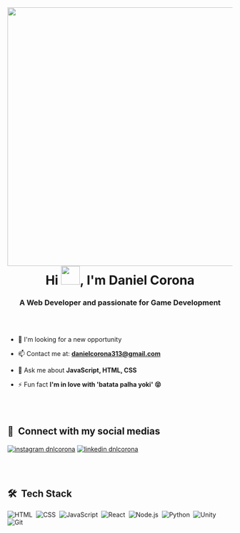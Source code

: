 <img align="right" height="580em" src="https://raw.githubusercontent.com/gist/dnlcorona/3b243f783eb5a880c820bd0638358c08/raw/95a2137349137d1f0d425cc8d4f5e372c949411b/githubcard.svg"/>
<h1 align="center">Hi <img src="https://raw.githubusercontent.com/kaueMarques/kaueMarques/master/hi.gif" width="42px" height="42px">, I'm Daniel Corona</h1>
<h3 align="center">A Web Developer and passionate for Game Development</h3>

<br><br>

- 🔭 I'm looking for a new opportunity

- 📫 Contact me at: **danielcorona313@gmail.com**

<!-- - 👨‍💻 All of my projects are available at [danielcorona.com.br](https://danielcorona.com.br) -->

- 💬 Ask me about **JavaScript, HTML, CSS**

- ⚡ Fun fact **I'm in love with 'batata palha yoki' 😝**

<br><br>

## 📸 &nbsp;Connect with my social medias
<p align="left">
<a href="https://instagram.com/dnlcorona" target="blank"><img align="center" src="https://img.shields.io/badge/-dnlcorona-05122A?style=for-the-badge&logo=instagram" alt="instagram dnlcorona"/></a>
<a href="https://linkedin.com/in/dnlcorona" target="blank"><img align="center" src="https://img.shields.io/badge/-dnlcorona-05122A?style=for-the-badge&logo=linkedin" alt="linkedin dnlcorona"/></a>
</p>

<br><br>

## 🛠 &nbsp;Tech Stack
![HTML](https://img.shields.io/badge/-HTML-05122A?style=flat&logo=HTML5)&nbsp;
![CSS](https://img.shields.io/badge/-CSS-05122A?style=flat&logo=CSS3&logoColor=1572B6)&nbsp;
![JavaScript](https://img.shields.io/badge/-JavaScript-05122A?style=flat&logo=javascript)&nbsp;
![React](https://img.shields.io/badge/-React-05122A?style=flat&logo=react)&nbsp;
![Node.js](https://img.shields.io/badge/-Node.js-05122A?style=flat&logo=node.js)&nbsp;
![Python](https://img.shields.io/badge/-Python-05122A?style=flat&logo=python)&nbsp;
![Unity](https://img.shields.io/badge/-Unity-05122A?style=flat&logo=unity)&nbsp;
![Git](https://img.shields.io/badge/-Git-05122A?style=flat&logo=git)&nbsp;

